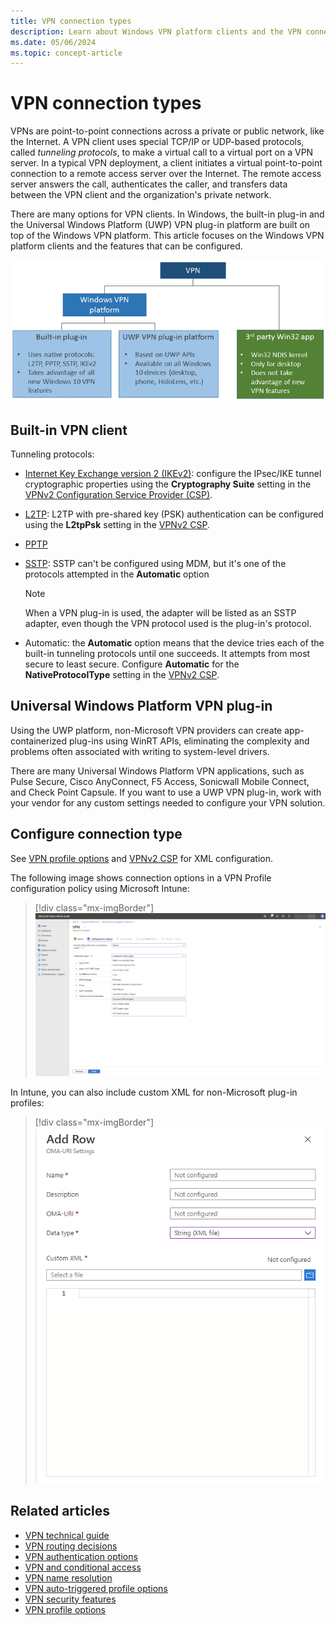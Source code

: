 ```yaml
---
title: VPN connection types
description: Learn about Windows VPN platform clients and the VPN connection-type features that can be configured.
ms.date: 05/06/2024
ms.topic: concept-article
---
```


# VPN connection types

VPNs are point-to-point connections across a private or public network, like the Internet. A VPN client uses special TCP/IP or UDP-based protocols, called *tunneling protocols*, to make a virtual call to a virtual port on a VPN server. In a typical VPN deployment, a client initiates a virtual point-to-point connection to a remote access server over the Internet. The remote access server answers the call, authenticates the caller, and transfers data between the VPN client and the organization's private network.

There are many options for VPN clients. In Windows, the built-in plug-in and the Universal Windows Platform (UWP) VPN plug-in platform are built on top of the Windows VPN platform. This article focuses on the Windows VPN platform clients and the features that can be configured.

![VPN connection types.](images/vpn-connection.png)

## Built-in VPN client

Tunneling protocols:

- [Internet Key Exchange version 2 (IKEv2)](/previous-versions/windows/it-pro/windows-server-2008-R2-and-2008/ff687731(v=ws.10)): configure the IPsec/IKE tunnel cryptographic properties using the **Cryptography Suite** setting in the [VPNv2 Configuration Service Provider (CSP)](/windows/client-management/mdm/vpnv2-csp).
- [L2TP](/previous-versions/windows/it-pro/windows-server-2008-R2-and-2008/ff687761(v=ws.10)): L2TP with pre-shared key (PSK) authentication can be configured using the **L2tpPsk** setting in the [VPNv2 CSP](/windows/client-management/mdm/vpnv2-csp).
- [PPTP](/previous-versions/windows/it-pro/windows-server-2008-R2-and-2008/ff687676(v=ws.10))
- [SSTP](/previous-versions/windows/it-pro/windows-server-2008-R2-and-2008/ff687819(v=ws.10)): SSTP can't be configured using MDM, but it's one of the protocols attempted in the **Automatic** option
    > [!NOTE]
    > When a VPN plug-in is used, the adapter will be listed as an SSTP adapter, even though the VPN protocol used is the plug-in's protocol.

- Automatic: the **Automatic** option means that the device tries each of the built-in tunneling protocols until one succeeds. It attempts from most secure to least secure. Configure **Automatic** for the **NativeProtocolType** setting in the [VPNv2 CSP](/windows/client-management/mdm/vpnv2-csp).

## Universal Windows Platform VPN plug-in

Using the UWP platform, non-Microsoft VPN providers can create app-containerized plug-ins using WinRT APIs, eliminating the complexity and problems often associated with writing to system-level drivers.

There are many Universal Windows Platform VPN applications, such as Pulse Secure, Cisco AnyConnect, F5 Access, Sonicwall Mobile Connect, and Check Point Capsule. If you want to use a UWP VPN plug-in, work with your vendor for any custom settings needed to configure your VPN solution.

## Configure connection type

See [VPN profile options](vpn-profile-options.md) and [VPNv2 CSP](/windows/client-management/mdm/vpnv2-csp) for XML configuration.

The following image shows connection options in a VPN Profile configuration policy using Microsoft Intune:

> [!div class="mx-imgBorder"]
> ![Available connection types.](images/vpn-connection-intune.png)

In Intune, you can also include custom XML for non-Microsoft plug-in profiles:

> [!div class="mx-imgBorder"]
> ![Custom XML.](images/vpn-custom-xml-intune.png)

## Related articles

- [VPN technical guide](vpn-guide.md)
- [VPN routing decisions](vpn-routing.md)
- [VPN authentication options](vpn-authentication.md)
- [VPN and conditional access](vpn-conditional-access.md)
- [VPN name resolution](vpn-name-resolution.md)
- [VPN auto-triggered profile options](vpn-auto-trigger-profile.md)
- [VPN security features](vpn-security-features.md)
- [VPN profile options](vpn-profile-options.md)
